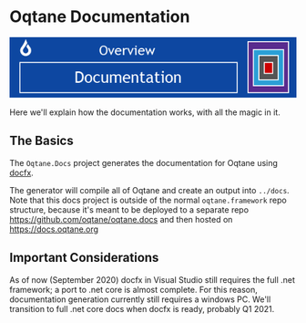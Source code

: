 ﻿# Oqtane Documentation

![documentationbanner](./assets/documentation-banner.png)

Here we'll explain how the documentation works, with all the magic in it. 

## The Basics

The `Oqtane.Docs` project generates the documentation for Oqtane using [docfx](https://dotnet.github.io/docfx/).

The generator will compile all of Oqtane and create an output into `../docs`. 
Note that this docs project is outside of the normal `oqtane.framework` repo structure, 
because it's meant to be deployed to a separate repo https://github.com/oqtane/oqtane.docs 
and then hosted on https://docs.oqtane.org

## Important Considerations

As of now (September 2020) docfx in Visual Studio still requires the full .net framework; a port to .net core is almost complete. 
For this reason, documentation generation currently still requires a windows PC. 
We'll transition to full .net core docs when docfx is ready, probably Q1 2021.
